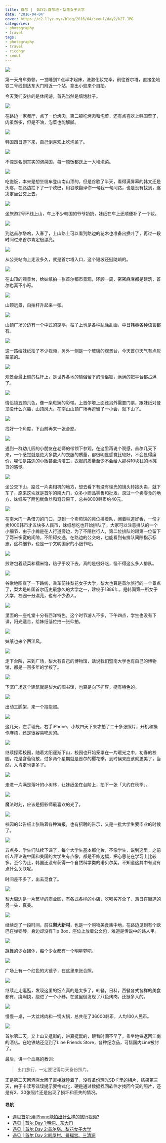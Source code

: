 ```yaml
---
title: 首尔 |  DAY2:首尔塔・梨花女子大学
date: '2016-04-04'
cover: https://c2.llyz.xyz/blog/2016/04/seoul/day2/k27.JPG
categories:
- photography
- travel
tags:
- photography
- travel
- ricohgr
- seoul
---
```



![](https://c2.llyz.xyz/blog/2016/04/seoul/yi/k2.JPG)

第一天舟车劳顿，一觉睡到11点半才起床，洗漱化妆完毕，前往首尔塔，直接坐地铁二号线到达东大门附近一个站，拿出小蚁来个自拍。

今天我们安排的是休闲游，首先当然是填饱肚子。

![](https://c2.llyz.xyz/blog/2016/04/seoul/day2/k33.JPG)

在路边一家餐厅，点了一份烤肉，第二顿吃烤肉和泡菜，还有点喜欢上韩国菜了，肉虽然多，但是不油，泡菜也能解腻。

![](https://c2.llyz.xyz/blog/2016/04/seoul/day2/k34.JPG)

韩国四日游下来，自己倒喜欢上吃泡菜了。

![](https://c2.llyz.xyz/blog/2016/04/seoul/yi/k4.JPG)

不愧是名副其实的泡菜国，每一顿饭都送上一大堆泡菜。

![](https://c2.llyz.xyz/blog/2016/04/seoul/day2/k29.JPG)

吃饱饭，本来是想坐缆车登山南山顶的，但是谷歌了半天，看得满屏幕的韩文还是头疼，在路边拦下了一个欧巴，用谷歌翻译你一句我一句问路，也是没有找到，遂决定坐公交上去。

![](https://c2.llyz.xyz/blog/2016/04/seoul/day2/k30.JPG)

坐旅游2号环线上山，车上不少韩国的爷爷奶奶，妹纸在车上还顺便补了一个妆。

![](https://c2.llyz.xyz/blog/2016/04/seoul/day2/k31.JPG)

到达首尔塔咯，入春了，上山路上可以看到路边的花木也准备出换叶了，再过一段时间过来首尔肯定很漂亮。

![](https://c2.llyz.xyz/blog/2016/04/seoul/day2/k28.JPG)

从公交站向上走没多久，就是首尔塔入口，这个短坡还挺陡峭的。

![](https://c2.llyz.xyz/blog/2016/04/seoul/day2/k27.JPG)

在山顶的观景台，给妹纸拍一张首尔都市景观，环顾一周，密密麻麻都是建筑，首尔也真不小呀。

![](https://c2.llyz.xyz/blog/2016/04/seoul/yi/k3.JPG)

山顶远景，自拍杆升起来一张。

![](https://c2.llyz.xyz/blog/2016/04/seoul/day2/k26.JPG)

山顶广场旁边有一个中式的凉亭，柱子上也是各种乱涂乱画，中日韩英各种语言都有。

![](https://c2.llyz.xyz/blog/2016/04/seoul/day2/k23.JPG)

这一路给妹纸拍了不少视频，另外一侧是一个玻璃的观景台，今天首尔天气有点灰蒙蒙的。

![](https://c2.llyz.xyz/blog/2016/04/seoul/day2/k24.JPG)

观景台最上侧的栏杆上，是世界各地的情侣留下的情侣锁，满满的把平台都占满了。

![](https://c2.llyz.xyz/blog/2016/04/seoul/day2/k25.JPG)

情侣锁五颜六色，像一条斑斓的彩带。上首尔塔上面还另外需要门票，跟妹纸对登顶没什么兴趣，山顶风大，在南山山顶广场再逗留了一小会，就下山了。

![](https://c2.llyz.xyz/blog/2016/04/seoul/yi/k7.JPG)

找好一个角度，下山前再来一张合影。

![](https://c2.llyz.xyz/blog/2016/04/seoul/day2/k22.JPG)

遇到一群幼儿园的小朋友在老师的带领下参观，在这里再说个观感，首尔几天下来，一个感觉就是绝大多数人的衣服的质量，都很明显感觉比较好，不会显得廉价，哪怕是路边的小贩甚至清洁工，衣服的质量至少不会给人那种10块钱的地摊货的感觉。

![](https://c2.llyz.xyz/blog/2016/04/seoul/day2/k21.JPG)

坐公交下山，路过一片卖相机的地方，想去看下有没有理光的镜头转接头卖，就下车了，原来这块就是首尔的南大门，众多小商品零售和批发。录过一个卖零食的地方，妹纸买了两包鱿鱼丝和奇异果干，总共8000韩币约40元。

![](https://c2.llyz.xyz/blog/2016/04/seoul/day2/k20.JPG)

在南大门一条借刀的门口，见到一个卖煎饼的摊位排着队，闻着味道好香，一份才卖1000韩币才五块多人民币，妹纸想吃也开始排队了，大家可以注意排队的一个小细节，由于小摊是在人行道旁边，为了不阻拦行人，第二位排队的跟第一位留下了两米多宽的间隙，不阻碍交通，在路边的公交站，也能看到有排队间隙指示标志，这种细节，也是一个文明国家的小细节吧。

![](https://c2.llyz.xyz/blog/2016/04/seoul/day2/k17.JPG)

煎饼包着蔬菜和糯米馅，热乎乎咬下去，真的是很好吃，怪不得这么多人排队。

![](https://c2.llyz.xyz/blog/2016/04/seoul/day2/k3.JPG)

谷歌地图查了一下路线，乘车前往梨花女子大学，梨大也算是首尔旅行的一个景点了，梨大是韩国首尔历史最悠久的大学之一，建校于1886年，是韩国第一所女子大学，校园十分漂亮，也有不少游人。

![](https://c2.llyz.xyz/blog/2016/04/seoul/day2/k18.JPG)

里面的一座礼堂十分有西洋特色，这个时节游人不多，下午四点，学生也没有下课，阳光适合，给妹纸低位拍一张仰拍。

![](https://c2.llyz.xyz/blog/2016/04/seoul/day2/k19.JPG)

妹纸也来个西洋风。

![](https://c2.llyz.xyz/blog/2016/04/seoul/day2/k14.JPG)

走下台阶，来到广场，梨大有自己的博物馆，话说我们暨南大学也有自己的博物馆，都是一百多年的学校了。

![](https://c2.llyz.xyz/blog/2016/04/seoul/day2/k36.JPG)

下沉广场这个建筑就是梨大的图书馆，也算是向下扩容，挺有特色的。

![](https://c2.llyz.xyz/blog/2016/04/seoul/day2/k15.JPG)

出动三脚架，来一个抱抱照。

![](https://c2.llyz.xyz/blog/2016/04/seoul/yi/k6.JPG)

这几天，左手理光，右手iPhone，小蚁四天下来才拍了二十多张照片，开机和操作麻烦，还是很容易吃灰的。

![](https://c2.llyz.xyz/blog/2016/04/seoul/day2/k11.JPG)

继续探索校园，随着太阳逐渐下山，校园也开始笼罩在一片暖光之中，初春的校园，花是含苞待放，过多两个星期就是首尔的樱花季，到时候来应该就更美了，当然，人肯定也更多了。

![](https://c2.llyz.xyz/blog/2016/04/seoul/day2/k12.JPG)

走进一片满是落叶的小树林，让妹纸坐在台阶上，拍下一张「大约在秋季」。

![](https://c2.llyz.xyz/blog/2016/04/seoul/day2/k13.JPG)

魔法时刻，应该是摄影师最喜欢的光了。

![](https://c2.llyz.xyz/blog/2016/04/seoul/day2/k9.JPG)

校园的公告板上张贴着各种海报，也有招聘的告示，又是一批大学生要毕业的时候了。

![](https://c2.llyz.xyz/blog/2016/04/seoul/day2/k16.JPG)

五点多，学生们陆续下课了，每个大学生基本都化妆，不像学生，说到这里，之前听人评论说中国和美国的大学生有点像，都是不修边幅，把心思花在学习上比较多。至今为止，韩国还没有获得一个自然科学类的诺贝尔奖，不知道这其中有没有点什么关联呢。

时间差不多了，出去觅食了。

![](https://c2.llyz.xyz/blog/2016/04/seoul/day2/k8.JPG)

梨大周边是一片繁华的商业区，有各式各样的小店，吃喝买齐全了，落日在街道的另一头，真美。

![](https://c2.llyz.xyz/blog/2016/04/seoul/day2/k10.JPG)

继续走了一段时间，前往**梨大新村**，也是一个购物美食集中地，在路边见到有个欧巴在弹钢琴，身边却没有Tip Box，座位上放着公文包，难道是传说中的路人甲。

![](https://c2.llyz.xyz/blog/2016/04/seoul/day2/k5.JPG)

跳舞的少女团体，每个少女都有一个明星梦吧。

![](https://c2.llyz.xyz/blog/2016/04/seoul/day2/k6.JPG)

广场上有一个红色的大镜子，在这里来张合照。

![](https://c2.llyz.xyz/blog/2016/04/seoul/day2/k7.JPG)

继续走走逛逛，发现这里的饭点真的是太多了，韩餐，日料，西餐各式各样的美食都有，绕啊绕，绕进了一个小巷。在这里倒发现了八色烤肉，还挺多人的。

![](https://c2.llyz.xyz/blog/2016/04/seoul/day2/k35.JPG)

慢慢一桌，一大盆烤肉和一锅火锅，总共花了36000韩币，人均100人民币。

![](https://c2.llyz.xyz/blog/2016/04/seoul/day2/k4.JPG)

首尔第二天，又上山又逛街的，讲真挺累的，眼看时间不早了，乘坐地铁返回江南的酒店。在地铁站还见到了Line Friends Store，各种纪念品，可惜国内Line被封了。

最后，讲一个血痛的教训:

> 出门旅行，一定要记得每天备份照片。

正是第二天回酒店太困了直接就睡着了，没有备份理光SD卡里的相片，结果第三天，由于卡读写错误提示要格式化，硬是通过数据找回软件才找回今天的照片，还是有2、30张照片还是出现了损坏和丢失的情况。

#### 导航

- [遇见首尔:用iPhone能拍出什么样的旅行视频?](https://luolei.org/meet-in-seoul-a-iphone-travel-video/)
- [遇见 | 首尔 Day 1:明洞、东大门](https://luolei.org/meet-in-seoul-day-1/)
- [遇见 | 首尔 Day 2:首尔塔、梨花女子大学](https://luolei.org/meet-in-seoul-day-2/)
- [遇见 | 首尔 Day 3:韩屋村、景福宫、三清洞](https://luolei.org/meet-in-seoul-day-3/)
